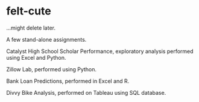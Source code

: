 # felt-cute
...might delete later.


A few stand-alone assignments.

Catalyst High School Scholar Performance, exploratory analysis performed using Excel and Python.

Zillow Lab, performed using Python.

Bank Loan Predictions, performed in Excel and R.

Divvy Bike Analysis, performed on Tableau using SQL database.
